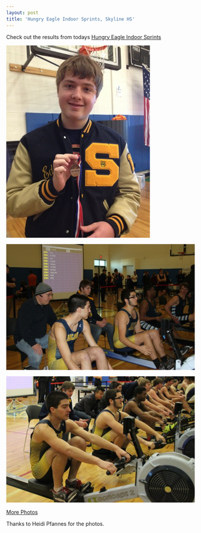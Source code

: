 ```yaml
---
layout: post  
title: 'Hungry Eagle Indoor Sprints, Skyline HS'
---
```

Check out the results from todays [Hungry Eagle Indoor Sprints](https://www.regattacentral.com/regatta/entries/index.jsp?job_id=3955&org_id=0)

![2015-02-28-hungry-eagles-1.jpg](/assets/images/2015-02-28-hungry-eagles-1.jpg) 

![2015-02-28-hungry-eagles-2.jpg](/assets/images/2015-02-28-hungry-eagles-2.jpg) 

![2015-02-28-hungry-eagles-3.jpg](/assets/images/2015-02-28-hungry-eagles-3.jpg) 

<a class="pure-button" href="https://www.dropbox.com/sh/s718g90typa2nlz/AAAnjpNxq1JKLe6y6xCLagema?dl=0"> More Photos </a>

Thanks to Heidi Pfannes for the photos.